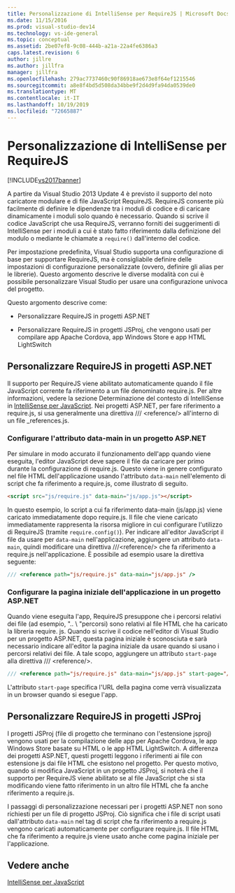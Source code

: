 ```yaml
---
title: Personalizzazione di IntelliSense per RequireJS | Microsoft Docs
ms.date: 11/15/2016
ms.prod: visual-studio-dev14
ms.technology: vs-ide-general
ms.topic: conceptual
ms.assetid: 2be07ef8-9c08-444b-a21a-22a4fe6386a3
caps.latest.revision: 6
author: jillre
ms.author: jillfra
manager: jillfra
ms.openlocfilehash: 279ac7737460c90f86918ae673e8f64ef1215546
ms.sourcegitcommit: a8e8f4bd5d508da34bbe9f2d4d9fa94da0539de0
ms.translationtype: MT
ms.contentlocale: it-IT
ms.lasthandoff: 10/19/2019
ms.locfileid: "72665887"
---
```

# <a name="customizing-intellisense-for-requirejs"></a>Personalizzazione di IntelliSense per RequireJS
[!INCLUDE[vs2017banner](../includes/vs2017banner.md)]

A partire da Visual Studio 2013 Update 4 è previsto il supporto del noto caricatore modulare e di file JavaScript RequireJS. RequireJS consente più facilmente di definire le dipendenze tra i moduli di codice e di caricare dinamicamente i moduli solo quando è necessario. Quando si scrive il codice JavaScript che usa RequireJS, verranno forniti dei suggerimenti di IntelliSense per i moduli a cui è stato fatto riferimento dalla definizione del modulo o mediante le chiamate a `require()` dall'interno del codice.

 Per impostazione predefinita, Visual Studio supporta una configurazione di base per supportare RequireJS, ma è consigliabile definire delle impostazioni di configurazione personalizzate (ovvero, definire gli alias per le librerie). Questo argomento descrive le diverse modalità con cui è possibile personalizzare Visual Studio per usare una configurazione univoca del progetto.

 Questo argomento descrive come:

- Personalizzare RequireJS in progetti ASP.NET

- Personalizzare RequireJS in progetti JSProj, che vengono usati per compilare app Apache Cordova, app Windows Store e app HTML LightSwitch

## <a name="customize-requirejs-in-aspnet-projects"></a>Personalizzare RequireJS in progetti ASP.NET
 Il supporto per RequireJS viene abilitato automaticamente quando il file JavaScript corrente fa riferimento a un file denominato require.js. Per altre informazioni, vedere la sezione Determinazione del contesto di IntelliSense in [IntelliSense per JavaScript](../ide/javascript-intellisense.md). Nei progetti ASP.NET, per fare riferimento a require.js, si usa generalmente una direttiva /// \<reference/> all'interno di un file _references.js.

### <a name="configure-the-data-main-attribute-in-an-aspnet-project"></a>Configurare l'attributo data-main in un progetto ASP.NET
 Per simulare in modo accurato il funzionamento dell'app quando viene eseguita, l'editor JavaScript deve sapere il file da caricare per primo durante la configurazione di require.js. Questo viene in genere configurato nel file HTML dell'applicazione usando l'attributo `data-main` nell'elemento di script che fa riferimento a require.js, come illustrato di seguito.

```html
<script src="js/require.js" data-main="js/app.js"></script>
```

 In questo esempio, lo script a cui fa riferimento data-main (js/app.js) viene caricato immediatamente dopo require.js. Il file che viene caricato immediatamente rappresenta la risorsa migliore in cui configurare l'utilizzo di RequireJS (tramite `require.config()`). Per indicare all'editor JavaScript il file da usare per `data-main` nell'applicazione, aggiungere un attributo `data-main`, quindi modificare una direttiva ///\<reference/> che fa riferimento a require.js nell'applicazione. È possibile ad esempio usare la direttiva seguente:

```javascript
/// <reference path="js/require.js" data-main="js/app.js" />
```

### <a name="configure-the-application-start-page-in-an-aspnet-project"></a>Configurare la pagina iniziale dell'applicazione in un progetto ASP.NET
 Quando viene eseguita l'app, RequireJS presuppone che i percorsi relativi dei file (ad esempio, ".. \\ "percorsi) sono relativi al file HTML che ha caricato la libreria require. js. Quando si scrive il codice nell'editor di Visual Studio per un progetto ASP.NET, questa pagina iniziale è sconosciuta e sarà necessario indicare all'editor la pagina iniziale da usare quando si usano i percorsi relativi dei file. A tale scopo, aggiungere un attributo `start-page` alla direttiva /// \<reference/>.

```javascript
/// <reference path="js/require.js" data-main="js/app.js" start-page="/app/index.html" />
```

 L'attributo `start-page` specifica l'URL della pagina come verrà visualizzata in un browser quando si esegue l'app.

## <a name="customize-requirejs-in-jsproj-projects"></a>Personalizzare RequireJS in progetti JSProj
 I progetti JSProj (file di progetto che terminano con l'estensione jsproj) vengono usati per la compilazione delle app per Apache Cordova, le app Windows Store basate su HTML o le app HTML LightSwitch. A differenza dei progetti ASP.NET, questi progetti leggono i riferimenti ai file con estensione js dai file HTML che esistono nel progetto. Per questo motivo, quando si modifica JavaScript in un progetto JSProj, si noterà che il supporto per RequireJS viene abilitato se al file JavaScript che si sta modificando viene fatto riferimento in un altro file HTML che fa anche riferimento a require.js.

 I passaggi di personalizzazione necessari per i progetti ASP.NET non sono richiesti per un file di progetto JSProj. Ciò significa che i file di script usati dall'attributo `data-main` nel tag di script che fa riferimento a require.js vengono caricati automaticamente per configurare require.js. Il file HTML che fa riferimento a require.js viene usato anche come pagina iniziale per l'applicazione.

## <a name="see-also"></a>Vedere anche
 [IntelliSense per JavaScript](../ide/javascript-intellisense.md)
